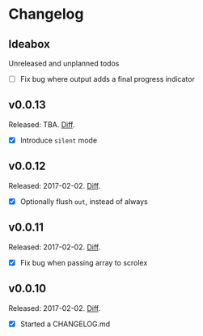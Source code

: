 # Changelog

## Ideabox

Unreleased and unplanned todos

- [ ] Fix bug where output adds a final progress indicator

## v0.0.13

Released: TBA.
[Diff](https://github.com/kvz/scrolex/compare/v0.0.12...master).

- [x] Introduce `silent` mode

## v0.0.12

Released: 2017-02-02.
[Diff](https://github.com/kvz/scrolex/compare/v0.0.11...v0.0.12).

- [x] Optionally flush `out`, instead of always

## v0.0.11

Released: 2017-02-02.
[Diff](https://github.com/kvz/scrolex/compare/v0.0.10...v0.0.11).

- [x] Fix bug when passing array to scrolex

## v0.0.10

Released: 2017-02-02.
[Diff](https://github.com/kvz/scrolex/compare/431c258605b96acbf1a1779d40bf2e0bfb944bd5...v0.0.10).

- [x] Started a CHANGELOG.md
